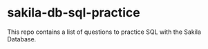 # sakila-db-sql-practice
This repo contains a list of questions to practice SQL with the Sakila Database.
